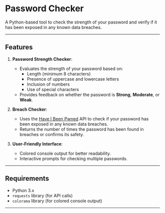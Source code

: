 # Password Checker

A Python-based tool to check the strength of your password and verify if it has been exposed in any known data breaches.

---

## Features

1. **Password Strength Checker**:
   - Evaluates the strength of your password based on:
     - Length (minimum 8 characters)
     - Presence of uppercase and lowercase letters
     - Inclusion of numbers
     - Use of special characters
   - Provides feedback on whether the password is **Strong**, **Moderate**, or **Weak**.

2. **Breach Checker**:
   - Uses the [Have I Been Pwned](https://haveibeenpwned.com/API/v3) API to check if your password has been exposed in any known data breaches.
   - Returns the number of times the password has been found in breaches or confirms its safety.

3. **User-Friendly Interface**:
   - Colored console output for better readability.
   - Interactive prompts for checking multiple passwords.

---

## Requirements

- Python 3.x
- `requests` library (for API calls)
- `colorama` library (for colored console output)

---
